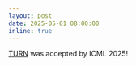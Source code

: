 ```yaml
---
layout: post
date: 2025-05-01 08:00:00
inline: true
---
```


[TURN](https://github.com/StigLidu/TURN) was accepted by ICML 2025!